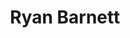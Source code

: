 ---
layout: page
title: Ryan Barnett
description: Ph.D. 2006
img: 
redirect: https://www.imperial.ac.uk/people/r.barnett
importance: 1
category: former students
---